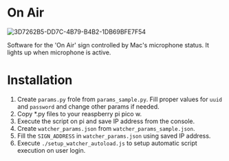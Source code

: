 # On Air

![3D7262B5-DD7C-4B79-B4B2-1DB69BFE7F54](https://user-images.githubusercontent.com/15819745/184469051-e8bb5a4a-b7da-4c45-90ff-2ca3d01acf46.JPG)

Software for the 'On Air' sign controlled by Mac's microphone status. It lights up when microphone is active.

# Installation

1. Create `params.py` frole from `params_sample.py`. Fill proper values for `uuid` and `password` and change other params if needed.
2. Copy *.py files to your reaspberry pi pico w.
3. Execute the script on pi and save IP address from the console.
4. Create `watcher_params.json` from `watcher_params_sample.json`.
5. Fill the `SIGN_ADDRESS` in `watcher_params.json` using saved IP address.
6. Execute `./setup_watcher_autoload.js` to setup automatic script execution on user login.
